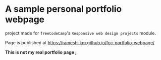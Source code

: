 # A sample personal portfolio webpage

project made for `freeCodeCamp`'s `Responsive web design projects` module.

Page is published at https://ramesh-km.github.io/fcc-portfolio-webpage/

**This is not my real portfolio page ;**
